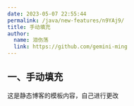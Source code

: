 ```yaml
---
date: 2023-05-07 22:55:44
permalink: /java/new-features/n9YAj9/
title: 手动填充
author: 
  name: 泪伤荡
  link: https://github.com/gemini-ming
---
```

## 一、手动填充

这是静态博客的模板内容，自己进行更改
